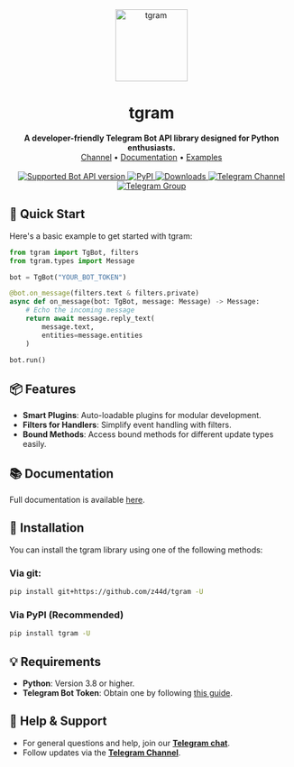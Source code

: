 <div align="center"> <a href="https://github.com/z44d/tgram"> <img src="https://github.com/user-attachments/assets/73d98a6c-5afa-460f-871a-65c25f04accc" alt="tgram" width="128"> </a> <h1>tgram</h1> <b>A developer-friendly Telegram Bot API library designed for Python enthusiasts.</b> <br> <a href="https://t.me/tgbot_channel">Channel</a> • <a href="https://z44d.github.io/tgram/">Documentation</a> • <a href="https://github.com/z44d/tgram/tree/main/examples">Examples</a> </div>

<br>

<div align="center"> <a href="https://core.telegram.org/bots/api#august-15-2025"> <img src="https://img.shields.io/badge/Bot%20API-9.2-blue?logo=telegram" alt="Supported Bot API version"> </a> <a href="https://pypi.org/project/tgram/"> <img src="https://img.shields.io/pypi/v/tgram.svg?logo=python&logoColor=%23959DA5&label=pypi&labelColor=%23282f37" alt="PyPI"> </a> <a href="https://pepy.tech/project/tgram"> <img src="https://static.pepy.tech/badge/tgram" alt="Downloads"> </a> <a href="https://t.me/tgbot_channel"> <img src="https://img.shields.io/badge/Telegram-Channel-blue.svg?logo=telegram" alt="Telegram Channel"> </a> <a href="https://t.me/tgbot_chat"> <img src="https://img.shields.io/badge/Telegram-Group-blue.svg?logo=telegram" alt="Telegram Group"> </a> </div>

## 🚀 Quick Start
Here's a basic example to get started with tgram:
```python
from tgram import TgBot, filters
from tgram.types import Message

bot = TgBot("YOUR_BOT_TOKEN")

@bot.on_message(filters.text & filters.private)
async def on_message(bot: TgBot, message: Message) -> Message:
    # Echo the incoming message
    return await message.reply_text(
        message.text,
        entities=message.entities
    )

bot.run()
```

## 📦 Features
- **Smart Plugins**: Auto-loadable plugins for modular development.
- **Filters for Handlers**: Simplify event handling with filters.
- **Bound Methods**: Access bound methods for different update types easily.

## 📚 Documentation
Full documentation is available [here](https://z44d.github.io/tgram/).

## 🔧 Installation
You can install the tgram library using one of the following methods:
### Via git:
```bash
pip install git+https://github.com/z44d/tgram -U
```
### Via PyPI (Recommended)
```bash
pip install tgram -U
```

## 💡 Requirements
- **Python**: Version 3.8 or higher.
- **Telegram Bot Token**: Obtain one by following [this guide](https://core.telegram.org/bots/tutorial#obtain-your-bot-token).

## 💬 Help & Support
- For general questions and help, join our **[Telegram chat](https://t.me/tgbot_chat)**.
- Follow updates via the **[Telegram Channel](https://t.me/tgbot_channel)**.
